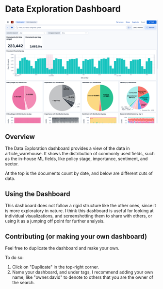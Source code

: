 # Data Exploration Dashboard

![screenshot](https://github.com/bilbyai/observability/blob/main/data-exploration/screenshots/SCR-20250717-mnms.png?raw=true)

## Overview

The Data Exploration dashboard provides a view of the data in article_warehouse.
It shows the distribution of commonly used fields, such as the in-house ML
fields, like policy stage, importance, sentiment, and sector.

At the top is the documents count by date, and below are different cuts of data.

## Using the Dashboard

This dashboard does not follow a rigid structure like the other ones, since it
is more exploratory in nature. I think this dashboard is useful for looking at
individual visualizations, and screenshotting them to share with others, or
using it as a jumping off point for further analysis.

## Contributing (or making your own dashboard)

Feel free to duplicate the dashboard and make your own.

To do so:

1. Click on "Duplicate" in the top-right corner.
2. Name your dashboard, and under tags, I recommend adding your own name, like
   "owner:david" to denote to others that you are the owner of the search.
